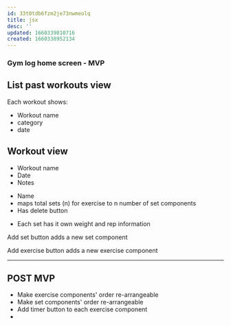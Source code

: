 ```yaml
---
id: 33t0tdb6fzm2je73nwmeolq
title: jsx
desc: ''
updated: 1660339810716
created: 1660338952134
---
```


### Gym log home screen - MVP

## List past workouts view

<!-- <Workout component> -->
Each workout shows:
- Workout name
- category
- date
<!-- Workout component -->


## Workout view
<!-- Parent view -->
<!-- LogInfo component -->
- Workout name
- Date
- Notes

<!-- Flatlist/ScrollView -->
<!-- exercise component -->
- Name
- maps total sets (n) for exercise to n number of set components
- Has delete button

<!-- Flatlist/ScrollView -->
<!-- Set component -->
- Each set has it own weight and rep information
<!-- Set component -->
<!-- FlatList/ScrollView -->

Add set button adds a new set component
<!-- Flatlist/ScrollView -->

Add exercise button adds a new exercise component
<!-- Parent view -->

-------------------------------------

## POST MVP

- Make exercise components' order re-arrangeable
- Make set components' order re-arrangeable
- Add timer button to each exercise component
-
